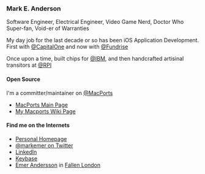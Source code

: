 ### Mark E. Anderson
Software Engineer, Electrical Engineer, Video Game Nerd, Doctor Who Super-fan, Void-er of Warranties

My day job for the last decade or so has been iOS Application Development.
First with [@CapitalOne](https://github.com/capitalone) and now with [@Fundrise](https://github.com/fundrise)

Once upon a time, built chips for [@IBM](https://github.com/IBM), and then handcrafted artisinal transitors at [@RPI](https://github.com/RPI)

#### Open Source
I'm a committer/maintainer on [@MacPorts](https://github.com/macports)
* [MacPorts Main Page](https://www.macports.org/)
* [My Macports Wiki Page](https://trac.macports.org/wiki/mark)

#### Find me on the Internets
* [Personal Homepage](http://www.emer.net)
* [@markemer on Twitter](https://www.twitter.com/markemer)
* [LinkedIn](https://www.linkedin.com/in/markemer)
* [Keybase](https://keybase.io/markemer)
* [Emer Andersson](https://www.fallenlondon.com/profile/Emer%20Andersson) in [Fallen London](https://www.fallenlondon.com)
